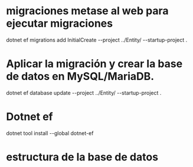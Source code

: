# migraciones metase al web para ejecutar migraciones
dotnet ef migrations add InitialCreate --project ../Entity/ --startup-project .
# Aplicar la migración y crear la base de datos en MySQL/MariaDB.
dotnet ef database update --project ../Entity/ --startup-project .
# Dotnet ef
dotnet tool install --global dotnet-ef

# estructura de la base de datos
